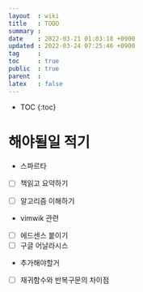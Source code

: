 ```yaml
---
layout  : wiki
title   : TODO 
summary : 
date    : 2022-03-21 01:03:18 +0900
updated : 2022-03-24 07:25:46 +0900
tag     : 
toc     : true
public  : true
parent  : 
latex   : false
---
```

* TOC
{:toc}

# 해야될일 적기 

- 스파르타
* [ ] 책읽고 요약하기
* [ ] 알고리즘 이해하기 


- vimwik 관련
* [ ] 에드센스 붙이기
* [ ] 구글 어날라시스 
 
- 추가해야할거
* [ ] 재귀함수와 반복구문의 차이점


